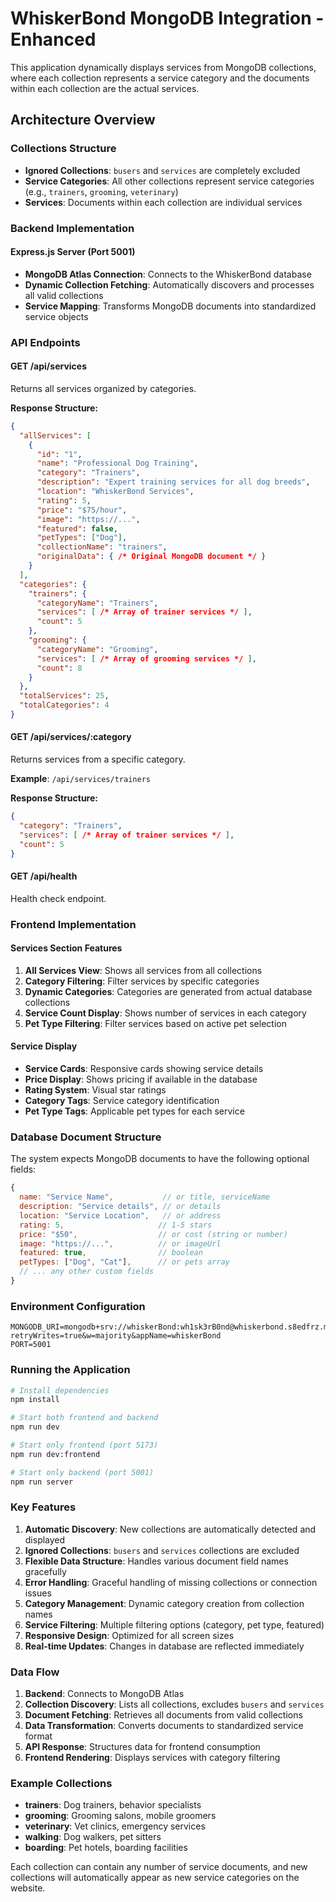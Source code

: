 # WhiskerBond MongoDB Integration - Enhanced

This application dynamically displays services from MongoDB collections, where each collection represents a service category and the documents within each collection are the actual services.

## Architecture Overview

### Collections Structure
- **Ignored Collections**: `busers` and `services` are completely excluded
- **Service Categories**: All other collections represent service categories (e.g., `trainers`, `grooming`, `veterinary`)
- **Services**: Documents within each collection are individual services

### Backend Implementation

#### Express.js Server (Port 5001)
- **MongoDB Atlas Connection**: Connects to the WhiskerBond database
- **Dynamic Collection Fetching**: Automatically discovers and processes all valid collections
- **Service Mapping**: Transforms MongoDB documents into standardized service objects

### API Endpoints

#### GET /api/services
Returns all services organized by categories.

**Response Structure:**
```json
{
  "allServices": [
    {
      "id": "1",
      "name": "Professional Dog Training",
      "category": "Trainers",
      "description": "Expert training services for all dog breeds",
      "location": "WhiskerBond Services",
      "rating": 5,
      "price": "$75/hour",
      "image": "https://...",
      "featured": false,
      "petTypes": ["Dog"],
      "collectionName": "trainers",
      "originalData": { /* Original MongoDB document */ }
    }
  ],
  "categories": {
    "trainers": {
      "categoryName": "Trainers",
      "services": [ /* Array of trainer services */ ],
      "count": 5
    },
    "grooming": {
      "categoryName": "Grooming", 
      "services": [ /* Array of grooming services */ ],
      "count": 8
    }
  },
  "totalServices": 25,
  "totalCategories": 4
}
```

#### GET /api/services/:category
Returns services from a specific category.

**Example**: `/api/services/trainers`

**Response Structure:**
```json
{
  "category": "Trainers",
  "services": [ /* Array of trainer services */ ],
  "count": 5
}
```

#### GET /api/health
Health check endpoint.

### Frontend Implementation

#### Services Section Features
1. **All Services View**: Shows all services from all collections
2. **Category Filtering**: Filter services by specific categories
3. **Dynamic Categories**: Categories are generated from actual database collections
4. **Service Count Display**: Shows number of services in each category
5. **Pet Type Filtering**: Filter services based on active pet selection

#### Service Display
- **Service Cards**: Responsive cards showing service details
- **Price Display**: Shows pricing if available in the database
- **Rating System**: Visual star ratings
- **Category Tags**: Service category identification
- **Pet Type Tags**: Applicable pet types for each service

### Database Document Structure

The system expects MongoDB documents to have the following optional fields:

```javascript
{
  name: "Service Name",           // or title, serviceName
  description: "Service details", // or details
  location: "Service Location",   // or address
  rating: 5,                     // 1-5 stars
  price: "$50",                  // or cost (string or number)
  image: "https://...",          // or imageUrl
  featured: true,                // boolean
  petTypes: ["Dog", "Cat"],      // or pets array
  // ... any other custom fields
}
```

### Environment Configuration

```env
MONGODB_URI=mongodb+srv://whiskerBond:wh1sk3rB0nd@whiskerbond.s8edfrz.mongodb.net/whiskerBond?retryWrites=true&w=majority&appName=whiskerBond
PORT=5001
```

### Running the Application

```bash
# Install dependencies
npm install

# Start both frontend and backend
npm run dev

# Start only frontend (port 5173)
npm run dev:frontend

# Start only backend (port 5001)
npm run server
```

### Key Features

1. **Automatic Discovery**: New collections are automatically detected and displayed
2. **Ignored Collections**: `busers` and `services` collections are excluded
3. **Flexible Data Structure**: Handles various document field names gracefully
4. **Error Handling**: Graceful handling of missing collections or connection issues
5. **Category Management**: Dynamic category creation from collection names
6. **Service Filtering**: Multiple filtering options (category, pet type, featured)
7. **Responsive Design**: Optimized for all screen sizes
8. **Real-time Updates**: Changes in database are reflected immediately

### Data Flow

1. **Backend**: Connects to MongoDB Atlas
2. **Collection Discovery**: Lists all collections, excludes `busers` and `services`
3. **Document Fetching**: Retrieves all documents from valid collections
4. **Data Transformation**: Converts documents to standardized service format
5. **API Response**: Structures data for frontend consumption
6. **Frontend Rendering**: Displays services with category filtering

### Example Collections

- **trainers**: Dog trainers, behavior specialists
- **grooming**: Grooming salons, mobile groomers
- **veterinary**: Vet clinics, emergency services
- **walking**: Dog walkers, pet sitters
- **boarding**: Pet hotels, boarding facilities

Each collection can contain any number of service documents, and new collections will automatically appear as new service categories on the website.
